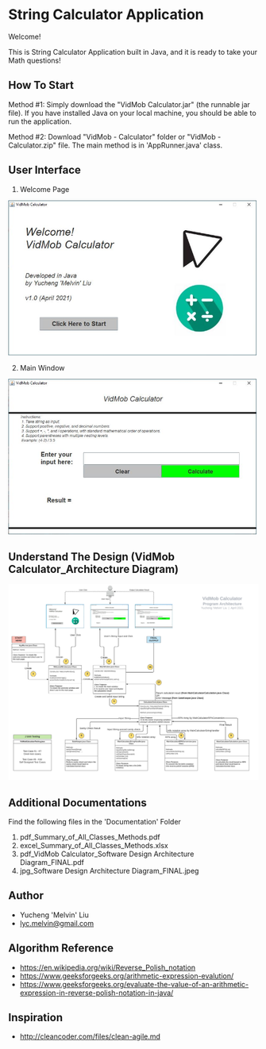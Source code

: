 # String Calculator Application
Welcome! 

This is String Calculator Application built in Java, and it is ready to take your Math questions!

## How To Start
Method #1: Simply download the "VidMob Calculator.jar" (the runnable jar file). If you have installed Java on your local machine, you should be able to run the application.

Method #2: Download "VidMob - Calculator" folder or "VidMob - Calculator.zip" file. The main method is in 'AppRunner.java' class.

## User Interface 
1. Welcome Page

<img src="ReadMeImages/1%20Welcome%20Window.JPG" width="500">

2. Main Window

<img src="ReadMeImages/2%20MainWindow.JPG" width="500">

## Understand The Design (VidMob Calculator_Architecture Diagram)

<img src="ReadMeImages/Software%20Design%20Architecture%20Diagram_FINAL.jpeg" width="700">

## Additional Documentations
Find the following files in the 'Documentation' Folder
1. pdf_Summary_of_All_Classes_Methods.pdf
2. excel_Summary_of_All_Classes_Methods.xlsx
3. pdf_VidMob Calculator_Software Design Architecture Diagram_FINAL.pdf
4. jpg_Software Design Architecture Diagram_FINAL.jpeg

## Author
* Yucheng 'Melvin' Liu 
* lyc.melvin@gmail.com

## Algorithm Reference
* https://en.wikipedia.org/wiki/Reverse_Polish_notation
* https://www.geeksforgeeks.org/arithmetic-expression-evalution/
* https://www.geeksforgeeks.org/evaluate-the-value-of-an-arithmetic-expression-in-reverse-polish-notation-in-java/

## Inspiration
* http://cleancoder.com/files/clean-agile.md
